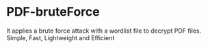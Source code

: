 # PDF-bruteForce
It applies a brute force attack with a wordlist file to decrypt PDF files. Simple, Fast, Lightweight and Efficient

